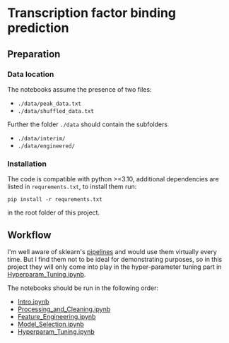 # Transcription factor binding prediction

## Preparation

### Data location

The notebooks assume the presence of two files:

- `./data/peak_data.txt`
- `./data/shuffled_data.txt`

Further the folder `./data` should contain the subfolders

- `./data/interim/`
- `./data/engineered/`

### Installation

The code is compatible with python >=3.10, additional dependencies
are listed in `requrements.txt`, to install them run:

    pip install -r requrements.txt
   
in the root folder of this project.

## Workflow

I'm well aware of sklearn's [pipelines](https://scikit-learn.org/stable/modules/generated/sklearn.pipeline.Pipeline.html) and would use them virtually every time.
But I find them not to be ideal for demonstrating purposes, so in this project they will only come into play in the hyper-parameter tuning part in [Hyperparam_Tuning.ipynb](Hyperparam_Tuning.ipynb).

The notebooks should be run in the following order:

- [Intro.ipynb](./Intro.ipynb)
- [Processing_and_Cleaning.ipynb](Processing_and_Cleaning.ipynb)
- [Feature_Engineering.ipynb](Feature_Engineering.ipynb)
- [Model_Selection.ipynb](Model_Selection.ipynb)
- [Hyperparam_Tuning.ipynb](Hyperparam_Tuning.ipynb)
